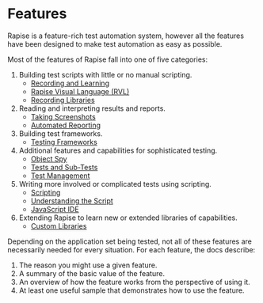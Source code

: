 # Features

Rapise is a feature-rich test automation system, however all the features have been designed to make test automation as easy as possible.

Most of the features of Rapise fall into one of five categories:

1. Building test scripts with little or no manual scripting.
    - [Recording and Learning](object_types.md)
    - [Rapise Visual Language (RVL)](visual_language.md)
    - [Recording Libraries](recording_library.md)
2. Reading and interpreting results and reports.
    - [Taking Screenshots](screenshots.md)
    - [Automated Reporting](automated_reporting.md)
2. Building test frameworks.
    - [Testing Frameworks](/Guide/Frameworks/frameworks.md)
3. Additional features and capabilities for sophisticated testing.
    - [Object Spy](object_spy.md)
    - [Tests and Sub-Tests](tests_and_sub_tests.md)
    - [Test Management](spiratest_integration.md)
4. Writing more involved or complicated tests using scripting.
    - [Scripting](scripting.md)
    - [Understanding the Script](understanding_the_script.md)
    - [JavaScript IDE](javascript_ide.md)
5. Extending Rapise to learn new or extended libraries of capabilities.
    - [Custom Libraries](custom_libraries.md)

Depending on the application set being tested, not all of these features are necessarily needed for every situation. For each feature, the docs describe:

1. The reason you might use a given feature.
2. A summary of the basic value of the feature.
3. An overview of how the feature works from the perspective of using it.
4. At least one useful sample that demonstrates how to use the feature.
